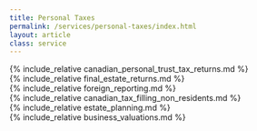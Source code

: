 ```yaml
---
title: Personal Taxes
permalink: /services/personal-taxes/index.html
layout: article
class: service
---
```


<section>
<div class="wrapper">
{% include_relative canadian_personal_trust_tax_returns.md %}
</div>
</section>
<section>
<div class="wrapper">
{% include_relative final_estate_returns.md %}
</div>
</section>
<section>
<div class="wrapper">
{% include_relative foreign_reporting.md %}
</div>
</section>
<section>
<div class="wrapper">
{% include_relative canadian_tax_filling_non_residents.md %}
</div>
</section>
<section>
<div class="wrapper">
{% include_relative estate_planning.md %}
</div>
</section>
<section>
<div class="wrapper">
{% include_relative business_valuations.md %}
</div>
</section>
